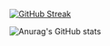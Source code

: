 
              
[![GitHub Streak](https://github-readme-streak-stats.herokuapp.com?user=x86byte&theme=onedark-duo&hide_border=true&border_radius=5&short_numbers=true&date_format=j%2Fn%5B%2FY%5D)](https://git.io/streak-stats)

  ![Anurag's GitHub stats](https://github-readme-stats.vercel.app/api?username=x86byte&show_icons=true&theme=onedark)
